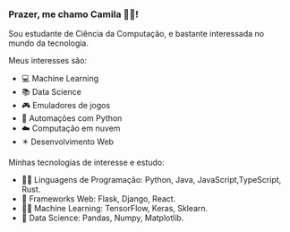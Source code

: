 ### Prazer, me chamo Camila  	:woman_technologist:!




Sou estudante de Ciência da Computação, e bastante interessada no mundo da tecnologia.

Meus interesses são:

- :computer: Machine Learning
- :books: Data Science
- :video_game: Emuladores de jogos
- :snake: Automações com Python 
- :cloud: Computação em nuvem
- :eight_pointed_black_star: Desenvolvimento Web

Minhas tecnologias de interesse e estudo:

- :woman_technologist: Linguagens de Programação: Python, Java, JavaScript,TypeScript, Rust.
- :seedling: Frameworks Web: Flask, Django, React.
- :mage_woman: Machine Learning: TensorFlow, Keras, Sklearn.
- :dragon_face: Data Science: Pandas, Numpy, Matplotlib.
<!-- -  
- 💬 Ask me about ...
- 📫 How to reach me: ...
- 😄 Pronouns: ...
- ⚡ Fun fact: ...
-->

